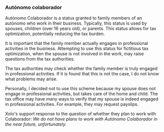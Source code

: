 ### Autónomo colaborador

Autónomo Colaborador is a status granted to family members of an autónomo who work in their business. Typically, this
status is used by spouses, children (over 16 years old), or parents. This status allows for tax optimization,
potentially reducing the tax burden.

It is important that the family member actually engages in professional activities in the business. Attempting to use
this status for fictitious tax optimization, when the spouse is not involved in the work, may raise questions from the
tax authorities.

The tax authorities may check whether the family member is truly engaged in professional activities. If it is found that
this is not the case, I do not know what problems may arise.

Personally, I decided not to use this scheme because my spouse does not engage in professional activities, but takes
care of the home and child. The tax office may have many ways to verify that my spouse is indeed engaged in professional
activities. For example, they may request payslips.

Xolo's support response to the question of whether they plan to work with Colaborador: _We do not have plans to work
with Autónomo Colaborador in the near future, unfortunately._
